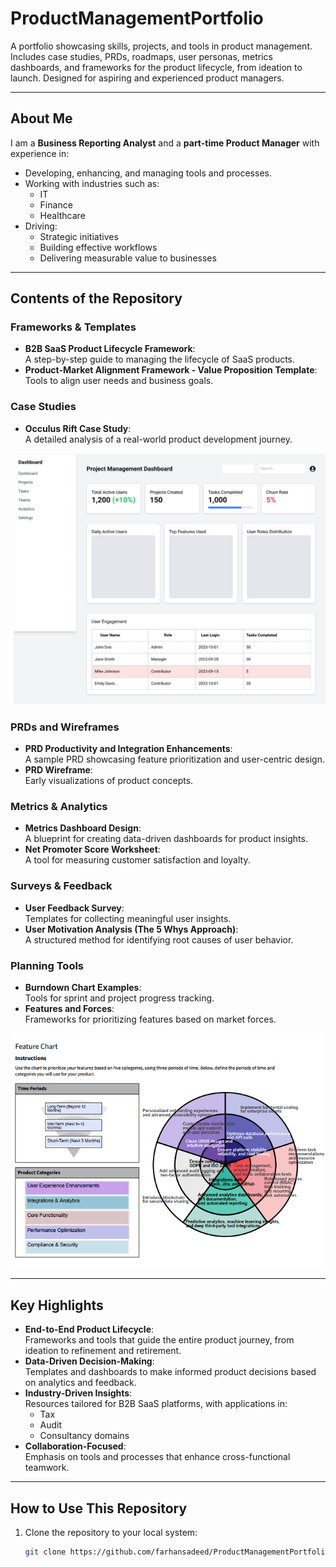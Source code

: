 # ProductManagementPortfolio

A portfolio showcasing skills, projects, and tools in product management. Includes case studies, PRDs, roadmaps, user personas, metrics dashboards, and frameworks for the product lifecycle, from ideation to launch. Designed for aspiring and experienced product managers.

---

## About Me
I am a **Business Reporting Analyst** and a **part-time Product Manager** with experience in:
- Developing, enhancing, and managing tools and processes.
- Working with industries such as:
  - IT
  - Finance
  - Healthcare
- Driving:
  - Strategic initiatives
  - Building effective workflows
  - Delivering measurable value to businesses

---

## Contents of the Repository

### Frameworks & Templates
- **B2B SaaS Product Lifecycle Framework**:  
  A step-by-step guide to managing the lifecycle of SaaS products.
- **Product-Market Alignment Framework - Value Proposition Template**:  
  Tools to align user needs and business goals.

### Case Studies
- **Occulus Rift Case Study**:  
  A detailed analysis of a real-world product development journey.

![Metrics Dashboard Design](MetricsDasboardDesign.jpg)

### PRDs and Wireframes
- **PRD Productivity and Integration Enhancements**:  
  A sample PRD showcasing feature prioritization and user-centric design.
- **PRD Wireframe**:  
  Early visualizations of product concepts.

### Metrics & Analytics
- **Metrics Dashboard Design**:  
  A blueprint for creating data-driven dashboards for product insights.
- **Net Promoter Score Worksheet**:  
  A tool for measuring customer satisfaction and loyalty.

### Surveys & Feedback
- **User Feedback Survey**:  
  Templates for collecting meaningful user insights.
- **User Motivation Analysis (The 5 Whys Approach)**:  
  A structured method for identifying root causes of user behavior.

### Planning Tools
- **Burndown Chart Examples**:  
  Tools for sprint and project progress tracking.
- **Features and Forces**:  
  Frameworks for prioritizing features based on market forces.

![Features Chart](FeatureCategories.png)

---

## Key Highlights
- **End-to-End Product Lifecycle**:  
  Frameworks and tools that guide the entire product journey, from ideation to refinement and retirement.
- **Data-Driven Decision-Making**:  
  Templates and dashboards to make informed product decisions based on analytics and feedback.
- **Industry-Driven Insights**:  
  Resources tailored for B2B SaaS platforms, with applications in:
  - Tax
  - Audit
  - Consultancy domains
- **Collaboration-Focused**:  
  Emphasis on tools and processes that enhance cross-functional teamwork.

---

## How to Use This Repository
1. Clone the repository to your local system:
   ```bash
   git clone https://github.com/farhansadeed/ProductManagementPortfolio.git
